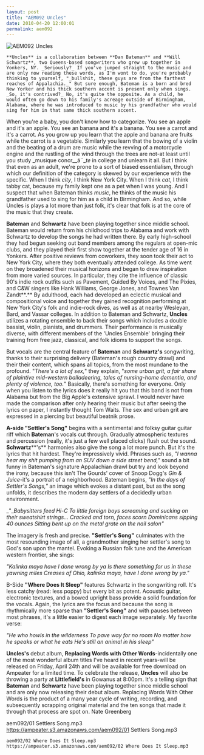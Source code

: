 ```yaml
---
layout: post
title: "AEM092 Uncles"
date: 2010-04-20 12:00:01
permalink: aem092
---
```

![AEM092 Uncles](https://ampeater.s3.amazonaws.com/aem092/Uncles.jpg)

    **Uncles** is a collaboration between **Dan Bateman** and **Will Schwartz**, two Queens-based songwriters who grew up together in Yonkers, NY. _Seriously?_ If you've jumped straight to the music and are only now reading these words, as I'm wont to do, you're probably thinking to yourself, "_bullshit, these guys are from the farthest reaches of Appalachia._" But sure enough, Bateman is a born and bred New Yorker and his thick southern accent is present only when sings. _So, it's contrived?_ No, it's quite the opposite. As a child, he would often go down to his family's acreage outside of Birmingham, Alabama, where he was introduced to music by his grandfather who would sing for him in that same thick southern accent.

When you're a baby, you don't know how to categorize. You see an apple and it's an apple. You see an banana and it's a banana. You see a carrot and it's a carrot. As you grow up you learn that the apple and banana are fruits while the carrot is a vegetable. Similarly you learn that the bowing of a violin and the beating of a drum are music while the revving of a motorcycle engine and the rustling of the wind through the trees are not-at least until you study _musique concr__á¨__te_ in college and unlearn it all. But I think that even as an adult, we're prone to a sort of biased essentialism, through which our definition of the category is skewed by our experience with the specific. When I think _city_, I think New York City. When I think _cat_, I think tabby cat, because my family kept one as a pet when I was young. And I suspect that when Bateman thinks _music_, he thinks of the music his grandfather used to sing for him as a child in Birmingham. And so, while Uncles is plays a lot more than just folk, it's clear that folk is at the core of the music that they create.

**Bateman** and **Schwartz** have been playing together since middle school. Bateman would return from his childhood trips to Alabama and work with Schwartz to develop the songs he had written there. By early high-school they had begun seeking out band members among the regulars at open-mic clubs, and they played their first show together at the tender age of 16 in Yonkers. After positive reviews from coworkers, they soon took their act to New York City, where they both eventually attended college. As time went on they broadened their musical horizons and began to drew inspiration from more varied sources. In particular, they cite the influence of classic 90's indie rock outfits such as Pavement, Guided By Voices, and The Pixies, and C&W singers like Hank Williams, George Jones, and Townes Van Zandt**.** By adulthood, each had developed an eclectic musical and compositional voice and together they gained recognition performing at New York City's folk and indie-rock dives, as well as at nearby Wesleyan, Bard, and Vassar colleges. In addition to Bateman and Schwartz, **Uncles** utilizes a rotating ensemble to back their songs which includes a double bassist, violin, pianists, and drummers. Their performance is musically diverse, with different members of the 'Uncles Ensemble' bringing their training from free jazz, classical, and folk idioms to support the songs.

But vocals are the central feature of **Bateman** and **Schwartz's** songwriting, thanks to their surprising delivery (Bateman's rough country drawl) and their their content, which spans all topics, from the most mundane to the profound. "_There's a lot of sex,_" they explain, "_some urban grit, a fair share of plaintive mid-western balladeering, tales of nursing-home dementia, and plenty of violence, too._" Basically, there's something for everyone. Only when you listen to the lyrics does it really hit you that this band is not from Alabama but from the Big Apple's extensive sprawl. I would never have made the comparison after only hearing their music but after seeing the lyrics on paper, I instantly thought Tom Waits. The sex and urban grit are expressed in a piercing but beautiful beatnik prose.

**A-side "Settler's Song"** begins with a sentimental and folksy guitar guitar riff which **Bateman**'s vocals cut through. Gradually atmospheric textures and percussion (really, it's just a few well placed clicks) flush out the sound. **Schwartz****'s** harmonies also give the song a lot more punch. But it's the lyrics that hit hardest. They're impressively vivid. Phrases such as, _"I wanna hear my shit pumping from an SUV down a side street bend,"_ sound a bit funny in Bateman's signature Appalachian drawl but try and look beyond the irony, because this isn't The Gourds' cover of Snoop Dogg's _Gin & Juice_\-it's a portrait of a neighborhood. Bateman begins, _"In the days of Settler's Songs,"_ an image which evokes a distant past, but as the song unfolds, it describes the modern day settlers of a decidedly urban environment.

_"__Babysitters feed Hi-C_ _To little foreign boys screaming and_ _sucking on their sweatshirt strings..._ _Cracked and torn, faces scorn_ _Dominicans sipping 40 ounces_ _Sitting bent up on the metal grate on the nail salon"_

The imagery is fresh and precise. **"Settler's Song"** culminates with the most resounding image of all, a grandmother singing her settler's song to God's son upon the mantel. Evoking a Russian folk tune and the American western frontier, she sings:

_"Kalinka maya have I done wrong by ya_ _Is there something for us in these yawning miles_ _Creases of Ohio, kalinka maya, have I done wrong by ya."_

B-Side **"Where Does It Sleep"** features Schwartz in the songwriting roll. It's less catchy (read: less poppy) but every bit as potent. Acoustic guitar, electronic textures, and a bowed upright bass provide a solid foundation for the vocals. Again, the lyrics are the focus and because the song is rhythmically more sparse than **"Settler's Song"** and with pauses between most phrases, it's a little easier to digest each image separately. My favorite verse:

_"He who howls in the wilderness_ _To pave way for no room_ _No matter how he speaks or what he eats_ _He's still an animal in his sleep"_

**Uncles's** debut album, **Replacing Words with Other Words**\-incidentally one of the most wonderful album titles I've heard in recent years-will be released on Friday, April 24th and will be available for free download on Ampeater for a limited time. To celebrate the release, **Uncles** will also be throwing a party at **Littlefield's** in Gowanus at 8:00pm. It's a telling sign that **Bateman** and **Schwartz** have been playing together since middle school and are only now releasing their debut album. Replacing Words With Other Words is the product of a many year cycle of writing, recording, and subsequently scrapping original material and the ten songs that made it through that process are spot on. Nate Greenberg
  
  aem092/01 Settlers Song.mp3
    https://ampeater.s3.amazonaws.com/aem092/01 Settlers Song.mp3
    
    aem092/02 Where Does It Sleep.mp3
    https://ampeater.s3.amazonaws.com/aem092/02 Where Does It Sleep.mp3
    
    